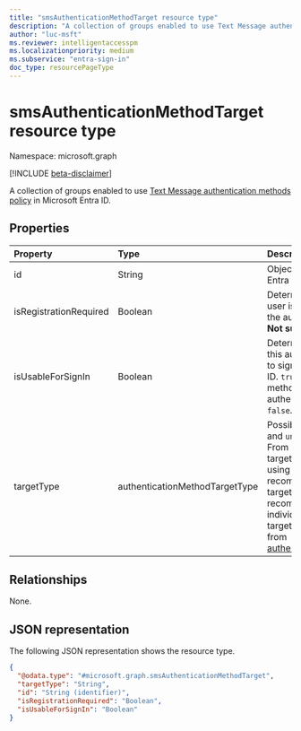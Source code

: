 ```yaml
---
title: "smsAuthenticationMethodTarget resource type"
description: "A collection of groups enabled to use Text Message authentication methods policy."
author: "luc-msft"
ms.reviewer: intelligentaccesspm
ms.localizationpriority: medium
ms.subservice: "entra-sign-in"
doc_type: resourcePageType
---
```


# smsAuthenticationMethodTarget resource type
Namespace: microsoft.graph

[!INCLUDE [beta-disclaimer](../../includes/beta-disclaimer.md)]

A collection of groups enabled to use [Text Message authentication methods policy](../resources/smsAuthenticationMethodConfiguration.md) in Microsoft Entra ID.

## Properties
|Property|Type|Description|
|:---|:---|:---|
|id|String|Object ID of a Microsoft Entra user or group.|
|isRegistrationRequired|Boolean|Determines whether the user is enforced to register the authentication method. **Not supported**.|
|isUsableForSignIn|Boolean|Determines if users can use this authentication method to sign in to Microsoft Entra ID. `true` if users can use this method for primary authentication, otherwise `false`.|
|targetType|authenticationMethodTargetType|Possible values are: `group`, and `unknownFutureValue`. From December 2022, targeting individual users using `user` is no longer recommended. Existing targets remain but we recommend moving the individual users to a targeted group. Inherited from [authenticationMethodTarget](authenticationMethodTarget.md).|

## Relationships
None.

## JSON representation
The following JSON representation shows the resource type.
<!-- {
  "blockType": "resource",
  "keyProperty": "id",
  "@odata.type": "microsoft.graph.smsAuthenticationMethodTarget",
  "baseType": "microsoft.graph.authenticationMethodTarget",
  "openType": false
}
-->
``` json
{
  "@odata.type": "#microsoft.graph.smsAuthenticationMethodTarget",
  "targetType": "String",
  "id": "String (identifier)",
  "isRegistrationRequired": "Boolean",
  "isUsableForSignIn": "Boolean"
}
```
